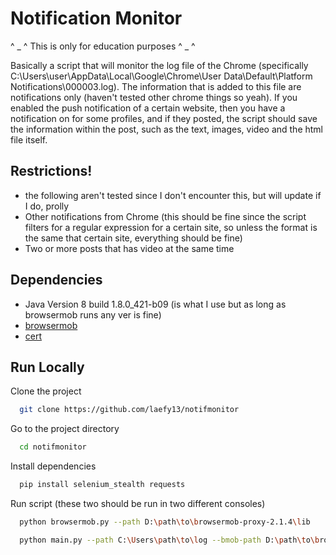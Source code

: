 
# Notification Monitor

^ _ ^ This is only for education purposes ^ _ ^

Basically a script that will monitor the log file of the Chrome (specifically C:\Users\user\AppData\Local\Google\Chrome\User Data\Default\Platform Notifications\000003.log). The information that is added to this file are notifications only (haven't tested other chrome things so yeah). If you enabled the push notification of a certain website, then you have a notification on for some profiles, and if they posted, the script should save the information within the post, such as the text, images, video and the html file itself. 




## Restrictions!

- the following aren't tested since I don't encounter this, but will update if I do, prolly
- Other notifications from Chrome (this should be fine since the script filters for a regular expression for a certain site, so unless the format is the same that certain site, everything should be fine)
- Two or more posts that has video at the same time



## Dependencies

- Java Version 8 build 1.8.0_421-b09 (is what I use but as long as browsermob runs any ver is fine)
- [browsermob](https://github.com/lightbody/browsermob-proxy)
- [cert](https://github.com/lightbody/browsermob-proxy?tab=readme-ov-file#ssl-support)

## Run Locally

Clone the project

```bash
  git clone https://github.com/laefy13/notifmonitor
```

Go to the project directory

```bash
  cd notifmonitor
```

Install dependencies

```bash
  pip install selenium_stealth requests
```
Run script (these two should be run in two different consoles)
```bash
  python browsermob.py --path D:\path\to\browsermob-proxy-2.1.4\lib
```
```bash
  python main.py --path C:\Users\path\to\log --bmob-path D:\path\to\browsermob-proxy-2.1.4\bin\browsermob-proxy
```



